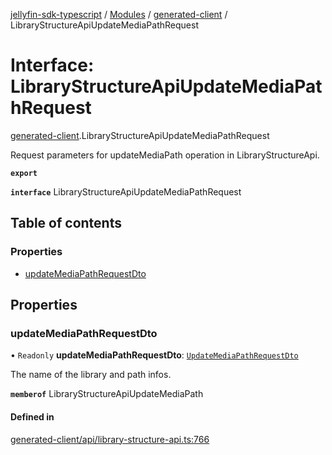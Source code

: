 [jellyfin-sdk-typescript](../README.md) / [Modules](../modules.md) / [generated-client](../modules/generated_client.md) / LibraryStructureApiUpdateMediaPathRequest

# Interface: LibraryStructureApiUpdateMediaPathRequest

[generated-client](../modules/generated_client.md).LibraryStructureApiUpdateMediaPathRequest

Request parameters for updateMediaPath operation in LibraryStructureApi.

**`export`**

**`interface`** LibraryStructureApiUpdateMediaPathRequest

## Table of contents

### Properties

- [updateMediaPathRequestDto](generated_client.LibraryStructureApiUpdateMediaPathRequest.md#updatemediapathrequestdto)

## Properties

### updateMediaPathRequestDto

• `Readonly` **updateMediaPathRequestDto**: [`UpdateMediaPathRequestDto`](generated_client.UpdateMediaPathRequestDto.md)

The name of the library and path infos.

**`memberof`** LibraryStructureApiUpdateMediaPath

#### Defined in

[generated-client/api/library-structure-api.ts:766](https://github.com/thornbill/jellyfin-sdk-typescript/blob/b0f5501/src/generated-client/api/library-structure-api.ts#L766)
